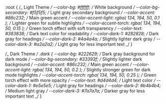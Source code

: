 :root {
/_ Light Theme _/
--color-bg: #ffffff; /_ White background _/
--color-bg-secondary: #f5f5f5; /_ Light gray secondary background _/
--color-accent: #86c232; /_ Main green accent _/
--color-accent-light: rgba(
134,
194,
50,
0.1
); /_ Lighter green for subtle highlights _/
--color-accent-torch: rgba(
134,
194,
50,
0.15
); /_ Green torch effect with soft transparency _/
--color-text: #383838; /_ Dark text color for readability _/
--color-dark-1: #282828; /_ Dark gray for headings _/
--color-dark-2: #4a4a4a; /_ Slightly lighter dark gray _/
--color-dark-3: #a2a2a2; /_ Light gray for less important text _/
}

/_ Dark Theme _/
.dark {
--color-bg: #222629; /_ Dark gray background for dark mode _/
--color-bg-secondary: #33393f; /_ Slightly lighter dark background _/
--color-accent: #86c232; /_ Main green accent _/
--color-accent-light: rgba(
134,
194,
50,
0.2
); /_ Slightly stronger green for dark mode highlights _/
--color-accent-torch: rgba(
134,
194,
50,
0.25
); /_ Green torch effect with more opacity _/
--color-text: #d4d4d4; /_ Light text color _/
--color-dark-1: #e5e5e5; /_ Light gray for headings _/
--color-dark-2: #b4b4b4; /_ Medium light gray _/
--color-dark-3: #7a7a7a; /_ Darker gray for less important text _/
}
